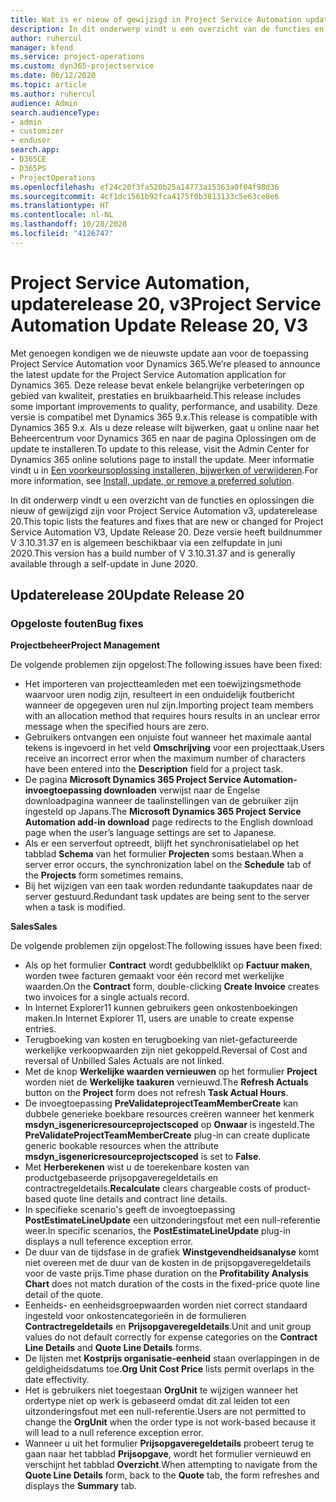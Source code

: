 ```yaml
---
title: Wat is er nieuw of gewijzigd in Project Service Automation updaterelease 20, v3
description: In dit onderwerp vindt u een overzicht van de functies en oplossingen die beschikbaar zijn voor Project Service Automation updaterelease 20, v3
author: ruhercul
manager: kfend
ms.service: project-operations
ms.custom: dyn365-projectservice
ms.date: 06/12/2020
ms.topic: article
ms.author: ruhercul
audience: Admin
search.audienceType:
- admin
- customizer
- enduser
search.app:
- D365CE
- D365PS
- ProjectOperations
ms.openlocfilehash: ef24c20f3fa520b25a14773a15363a0f04f98d36
ms.sourcegitcommit: 4cf1dc1561b92fca4175f0b3813133c5e63ce8e6
ms.translationtype: HT
ms.contentlocale: nl-NL
ms.lasthandoff: 10/28/2020
ms.locfileid: "4126747"
---
```

# <a name="project-service-automation-update-release-20-v3"></a><span data-ttu-id="c61ec-103">Project Service Automation, updaterelease 20, v3</span><span class="sxs-lookup"><span data-stu-id="c61ec-103">Project Service Automation Update Release 20, V3</span></span>

<span data-ttu-id="c61ec-104">Met genoegen kondigen we de nieuwste update aan voor de toepassing Project Service Automation voor Dynamics 365.</span><span class="sxs-lookup"><span data-stu-id="c61ec-104">We’re pleased to announce the latest update for the Project Service Automation application for Dynamics 365.</span></span> <span data-ttu-id="c61ec-105">Deze release bevat enkele belangrijke verbeteringen op gebied van kwaliteit, prestaties en bruikbaarheid.</span><span class="sxs-lookup"><span data-stu-id="c61ec-105">This release includes some important improvements to quality, performance, and usability.</span></span> <span data-ttu-id="c61ec-106">Deze versie is compatibel met Dynamics 365 9.x.</span><span class="sxs-lookup"><span data-stu-id="c61ec-106">This release is compatible with Dynamics 365 9.x.</span></span> <span data-ttu-id="c61ec-107">Als u deze release wilt bijwerken, gaat u online naar het Beheercentrum voor Dynamics 365 en naar de pagina Oplossingen om de update te installeren.</span><span class="sxs-lookup"><span data-stu-id="c61ec-107">To update to this release, visit the Admin Center for Dynamics 365 online solutions page to install the update.</span></span> <span data-ttu-id="c61ec-108">Meer informatie vindt u in [Een voorkeursoplossing installeren, bijwerken of verwijderen](https://docs.microsoft.com/power-platform/admin/install-remove-preferred-solution).</span><span class="sxs-lookup"><span data-stu-id="c61ec-108">For more information, see [Install, update, or remove a preferred solution](https://docs.microsoft.com/power-platform/admin/install-remove-preferred-solution).</span></span>

<span data-ttu-id="c61ec-109">In dit onderwerp vindt u een overzicht van de functies en oplossingen die nieuw of gewijzigd zijn voor Project Service Automation v3, updaterelease 20.</span><span class="sxs-lookup"><span data-stu-id="c61ec-109">This topic lists the features and fixes that are new or changed for Project Service Automation V3, Update Release 20.</span></span> <span data-ttu-id="c61ec-110">Deze versie heeft buildnummer V 3.10.31.37 en is algemeen beschikbaar via een zelfupdate in juni 2020.</span><span class="sxs-lookup"><span data-stu-id="c61ec-110">This version has a build number of V 3.10.31.37 and is generally available through a self-update in June 2020.</span></span>

## <a name="update-release-20"></a><span data-ttu-id="c61ec-111">Updaterelease 20</span><span class="sxs-lookup"><span data-stu-id="c61ec-111">Update Release 20</span></span>

### <a name="bug-fixes"></a><span data-ttu-id="c61ec-112">Opgeloste fouten</span><span class="sxs-lookup"><span data-stu-id="c61ec-112">Bug fixes</span></span>

<span data-ttu-id="c61ec-113">**Projectbeheer**</span><span class="sxs-lookup"><span data-stu-id="c61ec-113">**Project Management**</span></span>

<span data-ttu-id="c61ec-114">De volgende problemen zijn opgelost:</span><span class="sxs-lookup"><span data-stu-id="c61ec-114">The following issues have been fixed:</span></span>

- <span data-ttu-id="c61ec-115">Het importeren van projectteamleden met een toewijzingsmethode waarvoor uren nodig zijn, resulteert in een onduidelijk foutbericht wanneer de opgegeven uren nul zijn.</span><span class="sxs-lookup"><span data-stu-id="c61ec-115">Importing project team members with an allocation method that requires hours results in an unclear error message when the specified hours are zero.</span></span>
- <span data-ttu-id="c61ec-116">Gebruikers ontvangen een onjuiste fout wanneer het maximale aantal tekens is ingevoerd in het veld **Omschrijving** voor een projecttaak.</span><span class="sxs-lookup"><span data-stu-id="c61ec-116">Users receive an incorrect error when the maximum number of characters have been entered into the **Description** field for a project task.</span></span>
- <span data-ttu-id="c61ec-117">De pagina **Microsoft Dynamics 365 Project Service Automation-invoegtoepassing downloaden** verwijst naar de Engelse downloadpagina wanneer de taalinstellingen van de gebruiker zijn ingesteld op Japans.</span><span class="sxs-lookup"><span data-stu-id="c61ec-117">The **Microsoft Dynamics 365 Project Service Automation add-in download** page redirects to the English download page when the user’s language settings are set to Japanese.</span></span>
- <span data-ttu-id="c61ec-118">Als er een serverfout optreedt, blijft het synchronisatielabel op het tabblad **Schema** van het formulier **Projecten** soms bestaan.</span><span class="sxs-lookup"><span data-stu-id="c61ec-118">When a server error occurs, the synchronization label on the **Schedule** tab of the **Projects** form sometimes remains.</span></span>
- <span data-ttu-id="c61ec-119">Bij het wijzigen van een taak worden redundante taakupdates naar de server gestuurd.</span><span class="sxs-lookup"><span data-stu-id="c61ec-119">Redundant task updates are being sent to the server when a task is modified.</span></span>

<span data-ttu-id="c61ec-120">**Sales**</span><span class="sxs-lookup"><span data-stu-id="c61ec-120">**Sales**</span></span>

<span data-ttu-id="c61ec-121">De volgende problemen zijn opgelost:</span><span class="sxs-lookup"><span data-stu-id="c61ec-121">The following issues have been fixed:</span></span>

- <span data-ttu-id="c61ec-122">Als op het formulier **Contract** wordt gedubbelklikt op **Factuur maken**, worden twee facturen gemaakt voor één record met werkelijke waarden.</span><span class="sxs-lookup"><span data-stu-id="c61ec-122">On the **Contract** form, double-clicking **Create Invoice** creates two invoices for a single actuals record.</span></span>
- <span data-ttu-id="c61ec-123">In Internet Explorer11 kunnen gebruikers geen onkostenboekingen maken.</span><span class="sxs-lookup"><span data-stu-id="c61ec-123">In Internet Explorer 11, users are unable to create expense entries.</span></span>
- <span data-ttu-id="c61ec-124">Terugboeking van kosten en terugboeking van niet-gefactureerde werkelijke verkoopwaarden zijn niet gekoppeld.</span><span class="sxs-lookup"><span data-stu-id="c61ec-124">Reversal of Cost and reversal of Unbilled Sales Actuals are not linked.</span></span>
- <span data-ttu-id="c61ec-125">Met de knop **Werkelijke waarden vernieuwen** op het formulier **Project** worden niet de **Werkelijke taakuren** vernieuwd.</span><span class="sxs-lookup"><span data-stu-id="c61ec-125">The **Refresh Actuals** button on the **Project** form does not refresh **Task Actual Hours**.</span></span>
- <span data-ttu-id="c61ec-126">De invoegtoepassing **PreValidateprojectTeamMemberCreate** kan dubbele generieke boekbare resources creëren wanneer het kenmerk **msdyn_isgenericresourceprojectscoped** op **Onwaar** is ingesteld.</span><span class="sxs-lookup"><span data-stu-id="c61ec-126">The **PreValidateProjectTeamMemberCreate** plug-in can create duplicate generic bookable resources when the attribute **msdyn_isgenericresourceprojectscoped** is set to **False**.</span></span>
- <span data-ttu-id="c61ec-127">Met **Herberekenen** wist u de toerekenbare kosten van productgebaseerde prijsopgaveregeldetails en contractregeldetails.</span><span class="sxs-lookup"><span data-stu-id="c61ec-127">**Recalculate** clears chargeable costs of product-based quote line details and contract line details.</span></span>
- <span data-ttu-id="c61ec-128">In specifieke scenario's geeft de invoegtoepassing **PostEstimateLineUpdate** een uitzonderingsfout met een null-referentie weer.</span><span class="sxs-lookup"><span data-stu-id="c61ec-128">In specific scenarios, the **PostEstimateLineUpdate** plug-in displays a null teference exception error.</span></span>
- <span data-ttu-id="c61ec-129">De duur van de tijdsfase in de grafiek **Winstgevendheidsanalyse** komt niet overeen met de duur van de kosten in de prijsopgaveregeldetails voor de vaste prijs.</span><span class="sxs-lookup"><span data-stu-id="c61ec-129">Time phase duration on the **Profitability Analysis Chart** does not match duration of the costs in the fixed-price quote line detail of the quote.</span></span>
- <span data-ttu-id="c61ec-130">Eenheids- en eenheidsgroepwaarden worden niet correct standaard ingesteld voor onkostencategorieën in de formulieren **Contractregeldetails** en **Prijsopgaveregeldetails**.</span><span class="sxs-lookup"><span data-stu-id="c61ec-130">Unit and unit group values do not default correctly for expense categories on the **Contract Line Details** and **Quote Line Details** forms.</span></span>
- <span data-ttu-id="c61ec-131">De lijsten met **Kostprijs organisatie-eenheid** staan overlappingen in de geldigheidsdatums toe.</span><span class="sxs-lookup"><span data-stu-id="c61ec-131">**Org Unit Cost Price** lists permit overlaps in the date effectivity.</span></span>
- <span data-ttu-id="c61ec-132">Het is gebruikers niet toegestaan **OrgUnit** te wijzigen wanneer het ordertype niet op werk is gebaseerd omdat dit zal leiden tot een uitzonderingsfout met een null-referentie.</span><span class="sxs-lookup"><span data-stu-id="c61ec-132">Users are not permitted to change the **OrgUnit** when the order type is not work-based because it will lead to a null reference exception error.</span></span>
- <span data-ttu-id="c61ec-133">Wanneer u uit het formulier **Prijsopgaveregeldetails** probeert terug te gaan naar het tabblad **Prijsopgave**, wordt het formulier vernieuwd en verschijnt het tabblad **Overzicht**.</span><span class="sxs-lookup"><span data-stu-id="c61ec-133">When attempting to navigate from the **Quote Line Details** form, back to the **Quote** tab, the form refreshes and displays the **Summary** tab.</span></span>
